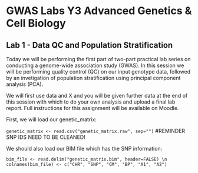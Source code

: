 # GWAS Labs Y3 Advanced Genetics & Cell Biology
## Lab 1 - Data QC and Population Stratification

Today we will be performing the first part of two-part practical lab series on conducting a genome-wide association study (GWAS). In this session we will be performing quality control (QC) on our input genotype data, followed by an invetigation of population stratification using principal component analysis (PCA). 

We will first use data and X and you will be given further data at the end of this session with which to do your own analysis and upload a final lab report. Full instructions for this assignment will be available on Moodle. 

First, we will load our genetic_matrix: 

`genetic_matrix <- read.csv("genetic_matrix.raw", sep="")` #REMINDER SNP IDS NEED TO BE CLEANED!

We should also load our BIM file which has the SNP information:

`bim_file <- read.delim("genetic_matrix.bim", header=FALSE) \n
colnames(bim_file) <- c("CHR", "SNP", "CM", "BP", "A1", "A2")`

